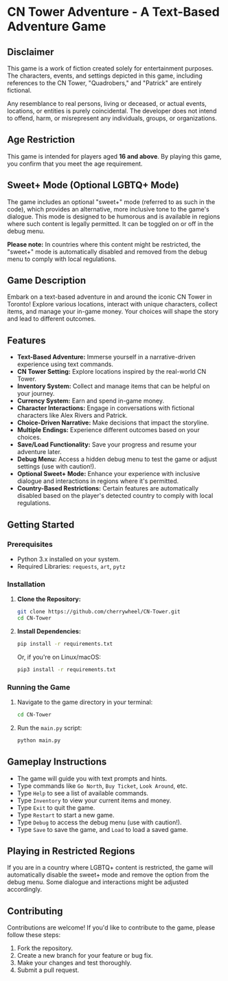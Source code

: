 # CN Tower Adventure - A Text-Based Adventure Game

## Disclaimer

This game is a work of fiction created solely for entertainment purposes. The characters, events, and settings depicted in this game, including references to the CN Tower, "Quadrobers," and "Patrick" are entirely fictional.

Any resemblance to real persons, living or deceased, or actual events, locations, or entities is purely coincidental. The developer does not intend to offend, harm, or misrepresent any individuals, groups, or organizations.

## Age Restriction

This game is intended for players aged **16 and above**. By playing this game, you confirm that you meet the age requirement.

## Sweet+ Mode (Optional LGBTQ+ Mode)

The game includes an optional "sweet+" mode (referred to as such in the code), which provides an alternative, more inclusive tone to the game's dialogue. This mode is designed to be humorous and is available in regions where such content is legally permitted. It can be toggled on or off in the debug menu.

**Please note:** In countries where this content might be restricted, the "sweet+" mode is automatically disabled and removed from the debug menu to comply with local regulations.

## Game Description

Embark on a text-based adventure in and around the iconic CN Tower in Toronto! Explore various locations, interact with unique characters, collect items, and manage your in-game money. Your choices will shape the story and lead to different outcomes.

## Features

*   **Text-Based Adventure:** Immerse yourself in a narrative-driven experience using text commands.
*   **CN Tower Setting:** Explore locations inspired by the real-world CN Tower.
*   **Inventory System:** Collect and manage items that can be helpful on your journey.
*   **Currency System:** Earn and spend in-game money.
*   **Character Interactions:** Engage in conversations with fictional characters like Alex Rivers and Patrick.
*   **Choice-Driven Narrative:** Make decisions that impact the storyline.
*   **Multiple Endings:** Experience different outcomes based on your choices.
*   **Save/Load Functionality:** Save your progress and resume your adventure later.
*   **Debug Menu:** Access a hidden debug menu to test the game or adjust settings (use with caution!).
*   **Optional Sweet+ Mode:** Enhance your experience with inclusive dialogue and interactions in regions where it's permitted.
*   **Country-Based Restrictions:** Certain features are automatically disabled based on the player's detected country to comply with local regulations.

## Getting Started

### Prerequisites

*   Python 3.x installed on your system.
*   Required Libraries: `requests`, `art`, `pytz`

### Installation

1. **Clone the Repository:**

    ```bash
    git clone https://github.com/cherrywheel/CN-Tower.git
    cd CN-Tower
    ```

2. **Install Dependencies:**

    ```bash
    pip install -r requirements.txt
    ```

    Or, if you're on Linux/macOS:

    ```bash
    pip3 install -r requirements.txt
    ```

### Running the Game

1. Navigate to the game directory in your terminal:

    ```bash
    cd CN-Tower
    ```

2. Run the `main.py` script:

    ```bash
    python main.py
    ```

## Gameplay Instructions

*   The game will guide you with text prompts and hints.
*   Type commands like `Go North`, `Buy Ticket`, `Look Around`, etc.
*   Type `Help` to see a list of available commands.
*   Type `Inventory` to view your current items and money.
*   Type `Exit` to quit the game.
*   Type `Restart` to start a new game.
*   Type `Debug` to access the debug menu (use with caution!).
*   Type `Save` to save the game, and `Load` to load a saved game.

## Playing in Restricted Regions

If you are in a country where LGBTQ+ content is restricted, the game will automatically disable the sweet+ mode and remove the option from the debug menu. Some dialogue and interactions might be adjusted accordingly.

## Contributing

Contributions are welcome! If you'd like to contribute to the game, please follow these steps:

1. Fork the repository.
2. Create a new branch for your feature or bug fix.
3. Make your changes and test thoroughly.
4. Submit a pull request.
